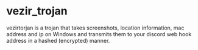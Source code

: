 # vezir_trojan
vezirtorjan is a trojan that takes screenshots, location information, mac address and ip on Windows and transmits them to your discord web hook address in a hashed (encrypted) manner.
